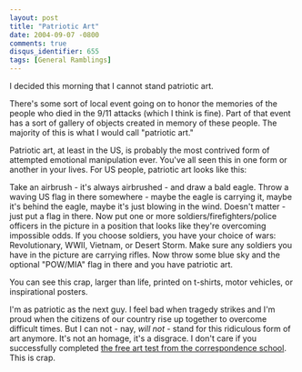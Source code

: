 ```yaml
---
layout: post
title: "Patriotic Art"
date: 2004-09-07 -0800
comments: true
disqus_identifier: 655
tags: [General Ramblings]
---
```

I decided this morning that I cannot stand patriotic art.
 
 There's some sort of local event going on to honor the memories of the
people who died in the 9/11 attacks (which I think is fine). Part of
that event has a sort of gallery of objects created in memory of these
people. The majority of this is what I would call "patriotic art."
 
 Patriotic art, at least in the US, is probably the most contrived form
of attempted emotional manipulation ever. You've all seen this in one
form or another in your lives. For US people, patriotic art looks like
this:
 
 Take an airbrush - it's always airbrushed - and draw a bald eagle.
Throw a waving US flag in there somewhere - maybe the eagle is carrying
it, maybe it's behind the eagle, maybe it's just blowing in the wind.
Doesn't matter - just put a flag in there. Now put one or more
soldiers/firefighters/police officers in the picture in a position that
looks like they're overcoming impossible odds. If you choose soldiers,
you have your choice of wars: Revolutionary, WWII, Vietnam, or Desert
Storm. Make sure any soldiers you have in the picture are carrying
rifles. Now throw some blue sky and the optional "POW/MIA" flag in there
and you have patriotic art.
 
 You can see this crap, larger than life, printed on t-shirts, motor
vehicles, or inspirational posters.
 
 I'm as patriotic as the next guy. I feel bad when tragedy strikes and
I'm proud when the citizens of our country rise up together to overcome
difficult times. But I can not - nay, *will not* - stand for this
ridiculous form of art anymore. It's not an homage, it's a disgrace. I
don't care if you successfully completed [the free art test from the
correspondence school](http://www.artists-ais.com/free/index.shtml).
This is crap.
